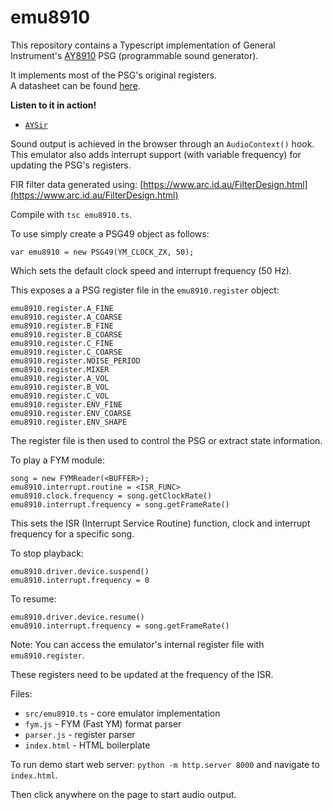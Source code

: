 # emu8910

This repository contains a Typescript implementation of General Instrument's [AY8910](https://en.wikipedia.org/wiki/General_Instrument_AY-3-8910) PSG (programmable sound generator).

It implements most of the PSG's original registers. <br>
A datasheet can be found [here](http://map.grauw.nl/resources/sound/generalinstrument_ay-3-8910.pdf).

**Listen to it in action!** <br>
* [`AYSir`](https://drsnuggles.github.io/AYSir/?engine=lunar)

Sound output is achieved in the browser through an `AudioContext()` hook. <br>
This emulator also adds interrupt support (with variable frequency) for updating the PSG's registers.

FIR filter data generated using:
[https://www.arc.id.au/FilterDesign.html](https://www.arc.id.au/FilterDesign.html)

Compile with `tsc emu8910.ts`.

To use simply create a PSG49 object as follows:
```
var emu8910 = new PSG49(YM_CLOCK_ZX, 50);
```
Which sets the default clock speed and interrupt frequency (50 Hz). 

This exposes a a PSG register file in the `emu8910.register` object:
```
emu8910.register.A_FINE
emu8910.register.A_COARSE
emu8910.register.B_FINE
emu8910.register.B_COARSE
emu8910.register.C_FINE
emu8910.register.C_COARSE
emu8910.register.NOISE_PERIOD
emu8910.register.MIXER
emu8910.register.A_VOL
emu8910.register.B_VOL
emu8910.register.C_VOL
emu8910.register.ENV_FINE
emu8910.register.ENV_COARSE
emu8910.register.ENV_SHAPE
```

The register file is then used to control the PSG or extract state information.

To play a FYM module:
```
song = new FYMReader(<BUFFER>);
emu8910.interrupt.routine = <ISR_FUNC>
emu8910.clock.frequency = song.getClockRate()
emu8910.interrupt.frequency = song.getFrameRate()
```

This sets the ISR (Interrupt Service Routine) function, clock and interrupt frequency for a specific song.

To stop playback:
```
emu8910.driver.device.suspend()
emu8910.interrupt.frequency = 0
```
To resume:
```
emu8910.driver.device.resume()
emu8910.interrupt.frequency = song.getFrameRate()
```

Note: You can access the emulator's internal register file with `emu8910.register`.

These registers need to be updated at the frequency of the ISR.

Files:

* `src/emu8910.ts` - core emulator implementation
* `fym.js` - FYM (Fast YM) format parser
* `parser.js` - register parser
* `index.html` - HTML boilerplate

To run demo start web server: `python -m http.server 8000` and navigate to `index.html`.

Then click anywhere on the page to start audio output.

